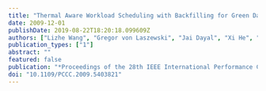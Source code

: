 ```yaml
---
title: "Thermal Aware Workload Scheduling with Backfilling for Green Data Centers"
date: 2009-12-01
publishDate: 2019-08-22T18:20:18.099609Z
authors: ["Lizhe Wang", "Gregor von Laszewski", "Jai Dayal", "Xi He", "Thomas R. Furlani"]
publication_types: ["1"]
abstract: ""
featured: false
publication: "*Proceedings of the 28th IEEE International Performance Computing and Communications Conference (IPCCC)*"
doi: "10.1109/PCCC.2009.5403821"
---
```


